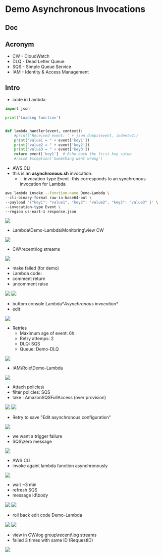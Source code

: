 # Demo Asynchronous Invocations

## Doc

## Acronym
* CW - CloudWatch
* DLQ - Dead Letter Queue
* SQS - Simple Queue Service
* IAM - Identity & Access Management

## Intro
* code in Lambda:
````python
import json

print('Loading function')


def lambda_handler(event, context):
    #print("Received event: " + json.dumps(event, indent=2))
    print("value1 = " + event['key1'])
    print("value2 = " + event['key2'])
    print("value3 = " + event['key3'])
    return event['key1']  # Echo back the first key value
    #raise Exception('Something went wrong')
````
* AWS CLI
* this is an **asynchronous.sh** invocation:
    * --invocation-type Event -this corresponds to an synchronous invocation for Lambda
````bash
aws lambda invoke --function-name Demo-Lambda \
--cli-binary-format raw-in-base64-out \
--payload '{"key1": "value1", "key2": "value2", "key3": "value3" }' \
--invocation-type Event \
--region us-east-1 response.json
````
[<img src="https://i.imgur.com/JINVXT0.png">](https://i.imgur.com/JINVXT0.png)

* Lambda\Demo-Lambda\Monitoring\view CW

[<img src="https://i.imgur.com/rnkFSOu.png">](https://i.imgur.com/rnkFSOu.png)

* CW\recent\log streams

[<img src="https://i.imgur.com/VgBBqKh.png">](https://i.imgur.com/VgBBqKh.png)

* make failed (for demo)
* Lambda code:
* comment return
* uncomment raise

[<img src="https://i.imgur.com/sOK24M7.png">](https://i.imgur.com/sOK24M7.png)
[<img src="https://i.imgur.com/TCeRGEU.png">](https://i.imgur.com/TCeRGEU.png)

* buttom console Lambda\**Asynchronous invocation**
* edit

[<img src="https://i.imgur.com/R3ZULhU.png">](https://i.imgur.com/R3ZULhU.png)

* Retries
    * Maximum age of event: 6h
    * Retry attemps: 2
    * DLQ: SQS
    * Queue: Demo-DLQ
    
[<img src="https://i.imgur.com/RpJ4hp4.png">](https://i.imgur.com/RpJ4hp4.png)

* IAM\Role\Demo-Lambda

[<img src="https://i.imgur.com/DWJxh7c.png">](https://i.imgur.com/DWJxh7c.png)

* Attach policies\
* filter policies: SQS
* take : AmazonSQSFullAccess (over provision)

[<img src="https://i.imgur.com/GKfFkV6.png">](https://i.imgur.com/GKfFkV6.png)
[<img src="https://i.imgur.com/llZPxjM.png">](https://i.imgur.com/llZPxjM.png)

* Retry to save "Edit asynchronous configuration"

[<img src="https://i.imgur.com/K6t8Vlc.png">](https://i.imgur.com/K6t8Vlc.png)

* we want a trigger failure
* SQS\zero message

[<img src="https://i.imgur.com/eTbs4Dm.png">](https://i.imgur.com/eTbs4Dm.png)

* AWS CLI
* invoke againt lambda function asynchronously

[<img src="https://i.imgur.com/ZTNdpdg.png">](https://i.imgur.com/ZTNdpdg.png)

* wait ~3 min
* refresh SQS
* message id\body

[<img src="https://i.imgur.com/zEjqOqB.png">](https://i.imgur.com/zEjqOqB.png)
[<img src="https://i.imgur.com/g7b64fC.png">](https://i.imgur.com/g7b64fC.png)

* roll back edit code Demo-Lambda

[<img src="https://i.imgur.com/SmbUEFJ.png">](https://i.imgur.com/SmbUEFJ.png)
[<img src="https://i.imgur.com/9eVerWw.png">](https://i.imgur.com/9eVerWw.png)

* view in CW\log group\recent\log streams
* failed 3 times with same ID (RequestID)

[<img src="https://i.imgur.com/KVRh0kL.png">](https://i.imgur.com/KVRh0kL.png)
